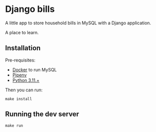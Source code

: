 # Django bills

A little app to store household bills in MySQL with a Django application.

A place to learn.

## Installation

Pre-requisites:

- [Docker](https://www.docker.com/) to run MySQL
- [Pipenv](https://pipenv.pypa.io/en/latest/)
- [Python 3.11.+](https://www.python.org)

Then you can run:

```shell
make install
```

## Running the dev server

```shell
make run
```
